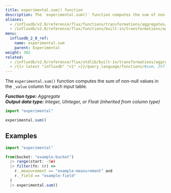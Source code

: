 ```yaml
---
title: experimental.sum() function
description: The `experimental.sum()` function computes the sum of non-null records in a specified column.
aliases:
  - /influxdb/v2.0/reference/flux/functions/transformations/aggregates/sum
  - /influxdb/v2.0/reference/flux/functions/built-in/transformations/aggregates/sum/
menu:
  influxdb_2_0_ref:
    name: experimental.sum
    parent: Experimental
weight: 302
related:
  - /influxdb/v2.0/reference/flux/stdlib/built-in/transformations/aggregates/sum/
  - /{{< latest "influxdb" "v1" >}}/query_language/functions/#sum, InfluxQL – SUM()
---
```


The `experimental.sum()` function computes the sum of non-null values in the `_value`
column for each input table.

_**Function type:** Aggregate_  
_**Output data type:** Integer, UInteger, or Float (inherited from column type)_

```js
import "experimental"

experimental.sum()
```

## Examples
```js
import "experimental"

from(bucket: "example-bucket")
  |> range(start: -5m)
  |> filter(fn: (r) =>
    r._measurement == "example-measurement" and
    r._field == "example-field"
  )
  |> experimental.sum()
```
